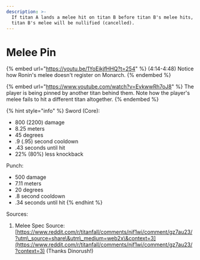```yaml
---
description: >-
  If titan A lands a melee hit on titan B before titan B's melee hits, then
  titan B's melee will be nullified (cancelled).
---
```


# Melee Pin

{% embed url="https://youtu.be/1YoEikjfHHQ?t=254" %}
(4:14-4:48) Notice how Ronin's melee doesn't register on Monarch.
{% endembed %}

{% embed url="https://www.youtube.com/watch?v=EvkwwRh7oJ8" %}
The player is being pinned by another titan behind them. Note how the player's melee fails to hit a different titan altogether.
{% endembed %}

{% hint style="info" %}
Sword (Core):

* 800 (2200) damage
* 8.25 meters
* 45 degrees
* .9 (.95) second cooldown
* .43 seconds until hit
* 22% (80%) less knockback

Punch:

* 500 damage
* 7.11 meters
* 20 degrees
* .8 second cooldown
* .34 seconds until hit
{% endhint %}

Sources:

1. Melee Spec Source: [https://www.reddit.com/r/titanfall/comments/njf1wi/comment/gz7au23/?utm\_source=share\&utm\_medium=web2x\&context=3](https://www.reddit.com/r/titanfall/comments/njf1wi/comment/gz7au23/?context=3) (Thanks Dinorush!)
